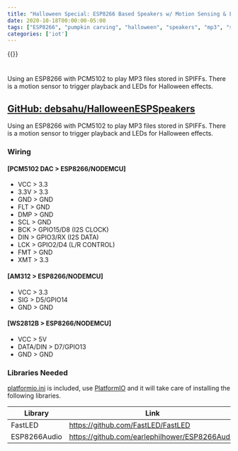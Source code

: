 ```yaml
---
title: "Halloween Special: ESP8266 Based Speakers w/ Motion Sensing & LEDS | Pumpkin Carving With Powertools"
date: 2020-10-18T00:00:00-05:00
tags: ["ESP8266", "pumpkin carving", "halloween", "speakers", "mp3", "speakers", "scary", "motion sensor"]
categories: ['iot']
---
```


{{<youtube RaEtZnQZODk>}}

#

Using an ESP8266 with PCM5102 to play MP3 files stored in SPIFFs. There is a motion sensor to trigger playback and LEDs for Halloween effects.

## [GitHub: debsahu/HalloweenESPSpeakers](https://github.com/debsahu/HalloweenESPSpeakers)

Using an ESP8266 with PCM5102 to play MP3 files stored in SPIFFs. There is a motion sensor to trigger playback and LEDs for Halloween effects.

### Wiring

#### [PCM5102 DAC > ESP8266/NODEMCU]

* VCC  > 3.3
* 3.3V > 3.3
* GND  > GND
* FLT  > GND
* DMP  > GND
* SCL  > GND
* BCK  > GPIO15/D8 (I2S CLOCK)
* DIN  > GPIO3/RX  (I2S DATA)
* LCK  > GPIO2/D4  (L/R CONTROL)
* FMT  > GND
* XMT  > 3.3

#### [AM312 > ESP8266/NODEMCU]

* VCC > 3.3
* SIG > D5/GPIO14
* GND > GND

#### [WS2812B > ESP8266/NODEMCU]

* VCC > 5V
* DATA/DIN > D7/GPIO13
* GND > GND


### Libraries Needed

[platformio.ini](https://github.com/debsahu/HalloweenESPSpeakers/blob/master/platformio.ini) is included, use [PlatformIO](https://platformio.org/platformio-ide) and it will take care of installing the following libraries.

| Library                   | Link                                                       | Platform    |
|---------------------------|------------------------------------------------------------|-------------|
|FastLED                    |https://github.com/FastLED/FastLED                          |ESP8266/32   |
|ESP8266Audio               |https://github.com/earlephilhower/ESP8266Audio              |ESP8266/32   |